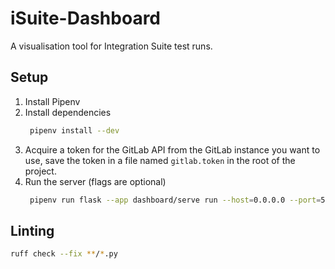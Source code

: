 # iSuite-Dashboard

A visualisation tool for Integration Suite test runs.

## Setup

1. Install Pipenv
1. Install dependencies
   ```sh
    pipenv install --dev
   ```
1. Acquire a token for the GitLab API from the GitLab instance you want to use, save the token in a file named `gitlab.token` in the root of the project.
1. Run the server (flags are optional)
   ```sh
    pipenv run flask --app dashboard/serve run --host=0.0.0.0 --port=5050 --debug
   ```

## Linting

```sh
ruff check --fix **/*.py
```
